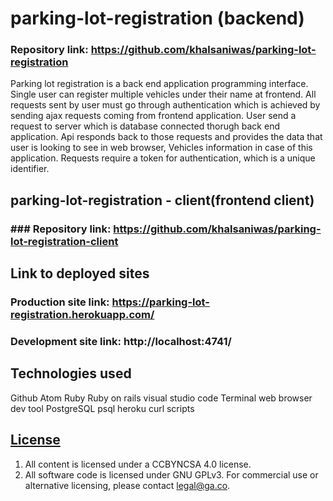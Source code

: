 
# parking-lot-registration (backend)

### Repository link: https://github.com/khalsaniwas/parking-lot-registration

Parking lot registration is a back end application programming interface. Single user can register multiple vehicles under their name at frontend. All requests sent by user must go through authentication which is achieved by sending ajax requests coming from frontend application. User send a request to server which is database connected thorugh back end application. Api responds back to those requests and provides the data that user is looking to see in web browser, Vehicles information in case of this application. Requests require a token for authentication, which is a unique identifier.



## parking-lot-registration - client(frontend client)

### ### Repository link: https://github.com/khalsaniwas/parking-lot-registration-client

## Link to deployed sites

### Production site link: https://parking-lot-registration.herokuapp.com/

### Development site link: http://localhost:4741/

## Technologies used

Github
Atom
Ruby
Ruby on rails
visual studio code
Terminal
web browser
dev tool
PostgreSQL
psql
heroku
curl scripts

## [License](LICENSE)

1.  All content is licensed under a CC­BY­NC­SA 4.0 license.
1.  All software code is licensed under GNU GPLv3. For commercial use or
    alternative licensing, please contact legal@ga.co.
